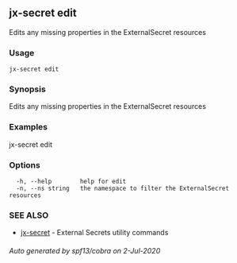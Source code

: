 ## jx-secret edit

Edits any missing properties in the ExternalSecret resources

### Usage

```
jx-secret edit
```

### Synopsis

Edits any missing properties in the ExternalSecret resources

### Examples

  jx-secret edit

### Options

```
  -h, --help        help for edit
  -n, --ns string   the namespace to filter the ExternalSecret resources
```

### SEE ALSO

* [jx-secret](jx-secret.md)	 - External Secrets utility commands

###### Auto generated by spf13/cobra on 2-Jul-2020
